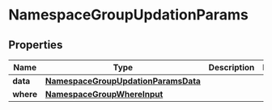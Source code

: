 

# NamespaceGroupUpdationParams


## Properties

Name | Type | Description | Notes
------------ | ------------- | ------------- | -------------
**data** | [**NamespaceGroupUpdationParamsData**](NamespaceGroupUpdationParamsData.md) |  | 
**where** | [**NamespaceGroupWhereInput**](NamespaceGroupWhereInput.md) |  | 



